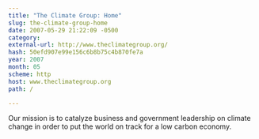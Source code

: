 ```yaml
---
title: "The Climate Group: Home"
slug: the-climate-group-home
date: 2007-05-29 21:22:09 -0500
category: 
external-url: http://www.theclimategroup.org/
hash: 50efd907e99e156c6b8b75c4b870fe7a
year: 2007
month: 05
scheme: http
host: www.theclimategroup.org
path: /

---
```


Our mission is to catalyze business and government leadership on climate change in order to put the world on track for a low carbon economy.
